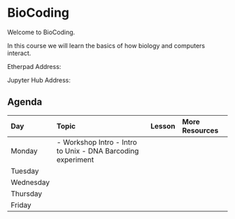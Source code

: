 # BioCoding

Welcome to BioCoding.

In this course we will learn the basics of how biology and computers interact.

Etherpad Address: []()

Jupyter Hub Address: []()

## Agenda


|Day|Topic|Lesson|More Resources|
|:--|:----|:-----|:-------------|
|Monday| - Workshop Intro - Intro to Unix - DNA Barcoding experiment |||
|Tuesday|<ul></ul>|||
|Wednesday|<ul></ul>|||
|Thursday|<ul></ul>|||
|Friday|<ul></ul>|||
